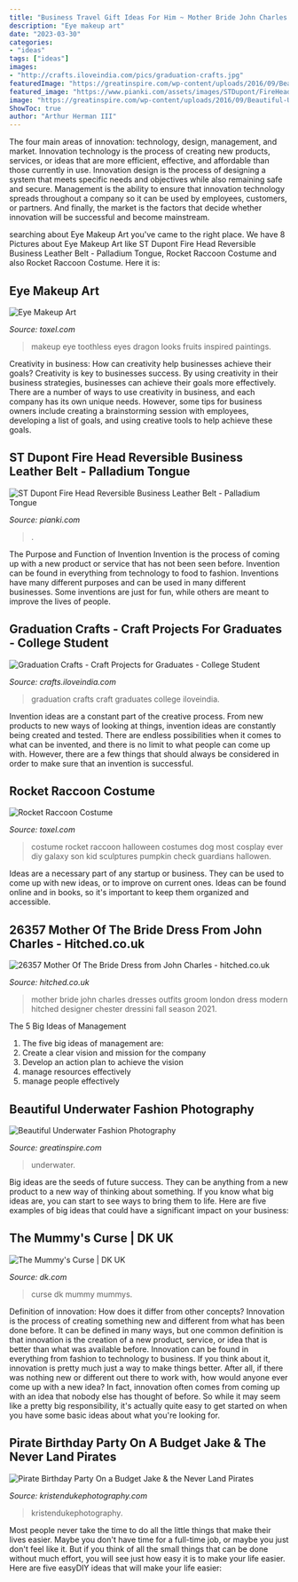 ```yaml
---
title: "Business Travel Gift Ideas For Him ~ Mother Bride John Charles Dresses Outfits Groom London Dress Modern Hitched Designer Chester Dressini Fall Season 2021"
description: "Eye makeup art"
date: "2023-03-30"
categories:
- "ideas"
tags: ["ideas"]
images:
- "http://crafts.iloveindia.com/pics/graduation-crafts.jpg"
featuredImage: "https://greatinspire.com/wp-content/uploads/2016/09/Beautiful-Underwater-Fashion-Photography-3.jpg"
featured_image: "https://www.pianki.com/assets/images/STDupont/FireHead/Accessories/HD8010120.jpg"
image: "https://greatinspire.com/wp-content/uploads/2016/09/Beautiful-Underwater-Fashion-Photography-3.jpg"
ShowToc: true
author: "Arthur Herman III"
---
```



The four main areas of innovation: technology, design, management, and market.
Innovation technology is the process of creating new products, services, or ideas that are more efficient, effective, and affordable than those currently in use. Innovation design is the process of designing a system that meets specific needs and objectives while also remaining safe and secure. Management is the ability to ensure that innovation technology spreads throughout a company so it can be used by employees, customers, or partners. And finally, the market is the factors that decide whether innovation will be successful and become mainstream.

	

		
searching about Eye Makeup Art you've came to the right place. We have 8 Pictures about Eye Makeup Art like ST Dupont Fire Head Reversible Business Leather Belt - Palladium Tongue, Rocket Raccoon Costume and also Rocket Raccoon Costume. Here it is:
		
    
## Eye Makeup Art

<img loading=lazy src="http://www.toxel.com/wp-content/uploads/2016/03/taipeleg06.jpg" onerror="this.onerror=null;this.src='https://tse4.mm.bing.net/th?id=OIP.pPW9A_wZLTawXENgHOeRxgHaHa&amp;pid=15.1';" alt="Eye Makeup Art">

_Source: toxel.com_

>makeup eye toothless eyes dragon looks fruits inspired paintings. 

	

Creativity in business: How can creativity help businesses achieve their goals?
Creativity is key to businesses success. By using creativity in their business strategies, businesses can achieve their goals more effectively. There are a number of ways to use creativity in business, and each company has its own unique needs. However, some tips for business owners include creating a brainstorming session with employees, developing a list of goals, and using creative tools to help achieve these goals.

    
## ST Dupont Fire Head Reversible Business Leather Belt - Palladium Tongue

<img loading=lazy src="https://www.pianki.com/assets/images/STDupont/FireHead/Accessories/HD8010120.jpg" onerror="this.onerror=null;this.src='https://tse4.mm.bing.net/th?id=OIP.szaNMLFDwAKbWRh3gcdGugHaHa&amp;pid=15.1';" alt="ST Dupont Fire Head Reversible Business Leather Belt - Palladium Tongue">

_Source: pianki.com_

>. 

	

The Purpose and Function of Invention
Invention is the process of coming up with a new product or service that has not been seen before. Invention can be found in everything from technology to food to fashion. Inventions have many different purposes and can be used in many different businesses. Some inventions are just for fun, while others are meant to improve the lives of people.

    
## Graduation Crafts - Craft Projects For Graduates - College Student

<img loading=lazy src="http://crafts.iloveindia.com/pics/graduation-crafts.jpg" onerror="this.onerror=null;this.src='https://tse2.mm.bing.net/th?id=OIP.ycIy7Rm5zlcvBKAr_7WzYgHaFj&amp;pid=15.1';" alt="Graduation Crafts - Craft Projects for Graduates - College Student">

_Source: crafts.iloveindia.com_

>graduation crafts craft graduates college iloveindia. 

	

Invention ideas are a constant part of the creative process. From new products to new ways of looking at things, invention ideas are constantly being created and tested. There are endless possibilities when it comes to what can be invented, and there is no limit to what people can come up with. However, there are a few things that should always be considered in order to make sure that an invention is successful.

    
## Rocket Raccoon Costume

<img loading=lazy src="http://www.toxel.com/wp-content/uploads/2015/11/rracooncostume03.jpg" onerror="this.onerror=null;this.src='https://tse3.mm.bing.net/th?id=OIP.AvDddakl-GKwsfesZRWfZgHaLV&amp;pid=15.1';" alt="Rocket Raccoon Costume">

_Source: toxel.com_

>costume rocket raccoon halloween costumes dog most cosplay ever diy galaxy son kid sculptures pumpkin check guardians hallowen. 

	

Ideas are a necessary part of any startup or business. They can be used to come up with new ideas, or to improve on current ones. Ideas can be found online and in books, so it's important to keep them organized and accessible.

    
## 26357 Mother Of The Bride Dress From John Charles - Hitched.co.uk

<img loading=lazy src="https://cdn0.hitched.co.uk/cat/mother-of-the-bride/john-charles/26357--mfvo432867.jpg" onerror="this.onerror=null;this.src='https://tse1.mm.bing.net/th?id=OIP.4IYbt9O6RmJyC6p68wpNugHaLH&amp;pid=15.1';" alt="26357 Mother Of The Bride Dress from John Charles - hitched.co.uk">

_Source: hitched.co.uk_

>mother bride john charles dresses outfits groom london dress modern hitched designer chester dressini fall season 2021. 

	

The 5 Big Ideas of Management
1. The five big ideas of management are: 
1. Create a clear vision and mission for the company 
2. Develop an action plan to achieve the vision 
3. manage resources effectively 
4. manage people effectively 

    
## Beautiful Underwater Fashion Photography

<img loading=lazy src="https://greatinspire.com/wp-content/uploads/2016/09/Beautiful-Underwater-Fashion-Photography-3.jpg" onerror="this.onerror=null;this.src='https://tse2.mm.bing.net/th?id=OIP.ix-yHg9P30Bc2ZdswvEhAgDHEs&amp;pid=15.1';" alt="Beautiful Underwater Fashion Photography">

_Source: greatinspire.com_

>underwater. 

	

Big ideas are the seeds of future success. They can be anything from a new product to a new way of thinking about something. If you know what big ideas are, you can start to see ways to bring them to life. Here are five examples of big ideas that could have a significant impact on your business:

    
## The Mummy&#039;s Curse | DK UK

<img loading=lazy src="https://res.cloudinary.com/dk-hub/t_pp-cover-desktop-2x,f_auto/DK/d0e48908fc744d3dae48f82c1e04dea0/b6f60cc11b6b418b9ddc533ca101e4d3.jpg" onerror="this.onerror=null;this.src='https://tse1.mm.bing.net/th?id=OIP.008ZOngTIePdzNN1WLVbdgHaLX&amp;pid=15.1';" alt="The Mummy&#039;s Curse | DK UK">

_Source: dk.com_

>curse dk mummy mummys. 

	

Definition of innovation: How does it differ from other concepts?
Innovation is the process of creating something new and different from what has been done before. It can be defined in many ways, but one common definition is that innovation is the creation of a new product, service, or idea that is better than what was available before. Innovation can be found in everything from fashion to technology to business.
If you think about it, innovation is pretty much just a way to make things better. After all, if there was nothing new or different out there to work with, how would anyone ever come up with a new idea? In fact, innovation often comes from coming up with an idea that nobody else has thought of before. So while it may seem like a pretty big responsibility, it's actually quite easy to get started on when you have some basic ideas about what you're looking for.

    
## Pirate Birthday Party On A Budget Jake &amp; The Never Land Pirates

<img loading=lazy src="https://www.kristendukephotography.com/wp-content/uploads/2013/10/Pirate-Birthday-Party.jpg" onerror="this.onerror=null;this.src='https://tse2.mm.bing.net/th?id=OIP.taB9RfheHnjU-DENEn_A9wHaLG&amp;pid=15.1';" alt="Pirate Birthday Party On a Budget Jake &amp; the Never Land Pirates">

_Source: kristendukephotography.com_

>kristendukephotography. 

	

Most people never take the time to do all the little things that make their lives easier. Maybe you don't have time for a full-time job, or maybe you just don't feel like it. But if you think of all the small things that can be done without much effort, you will see just how easy it is to make your life easier. Here are five easyDIY ideas that will make your life easier: 

